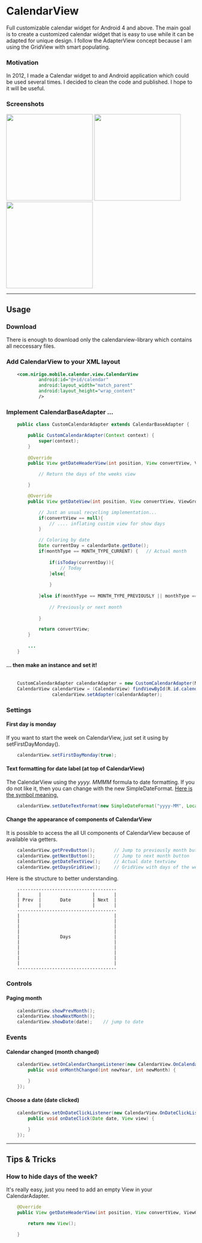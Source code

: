 # CalendarView
Full customizable calendar widget for Android 4 and above. The main goal is to create a customized 
calendar widget that is easy to use while it can be adapted for unique design. I follow the 
AdapterView concept because I am using the GridView with smart populating.

### Motivation
In 2012, I made a Calendar widget to and Android application which could be used several times. I decided to
clean the code and published. I hope to it will be useful.

### Screenshots
<img src="https://github.com/siczmj/calendar/blob/master/screenshots/calendar_example_1.jpg" width="230" />
<img src="https://github.com/siczmj/calendar/blob/master/screenshots/calendar_example_2.jpg" width="230" />
<img src="https://github.com/siczmj/calendar/blob/master/screenshots/calendar_example_3.jpg" width="230" />

------

## Usage

### Download
There is enough to download only the calendarview-library which contains all neccessary files.


### Add CalendarView to your XML layout
```xml
    <com.nirigo.mobile.calendar.view.CalendarView
            android:id="@+id/calendar"
            android:layout_width="match_parent"
            android:layout_height="wrap_content"
            />
```

### Implement CalendarBaseAdapter ...
```java
    public class CustomCalendarAdapter extends CalendarBaseAdapter {

        public CustomCalendarAdapter(Context context) {
            super(context);
        }
        
        @Override
        public View getDateHeaderView(int position, View convertView, ViewGroup parent, CalendarDateHeader calendarDate) {

            // Return the days of the weeks view

        }

        @Override
        public View getDateView(int position, View convertView, ViewGroup parent, CalendarDate calendarDate, int monthType) {

            // Just an usual recycling implementation...
            if(convertView == null){
                // .... inflating custim view for show days
            }

            // Coloring by date
            Date currentDay = calendarDate.getDate();
            if(monthType == MONTH_TYPE_CURRENT) {   // Actual month
                
                if(isToday(currentDay)){
                    // Today
                }else{                    
                    
                }
                
            }else if(monthType == MONTH_TYPE_PREVIOUSLY || monthType == MONTH_TYPE_NEXT) {
                
                // Previously or next month
                
            }

            return convertView;
        }
        
        ...
    }

```

#### ... then make an instance and set it!
```java

    CustomCalendarAdapter calendarAdapter = new CustomCalendarAdapter(MainActivity.this);
    CalendarView calendarView = (CalendarView) findViewById(R.id.calendar);
                 calendarView.setAdapter(calendarAdapter);

```


### Settings

#### First day is monday
If you want to start the week on CalendarView, just set it using by setFirstDayMonday().

```java
    calendarView.setFirstDayMonday(true);
```

#### Text formatting for date label (at top of CalendarView)
The CalendarView using the _yyyy. MMMM_ formula to date formatting. If you do not like it, then you 
can change with the new SimpleDateFormat. [Here is the symbol meaning.](http://developer.android.com/reference/java/text/SimpleDateFormat.html)
```java
    calendarView.setDateTextFormat(new SimpleDateFormat("yyyy-MM", Locale.getDefault()));
```

#### Change the appearance of components of CalendarView
It is possible to access the all UI components of CalendarView because of available via getters.

```java
    calendarView.getPrevButton();       // Jump to previously month button
    calendarView.getNextButton();       // Jump to next month button
    calendarView.getDateTextView();     // Actual date textview
    calendarView.getDaysGridView();     // GridView with days of the week and other days
```
Here is the structure to better understanding.
```text
    -------------------------------------
    |       |                   |       |
    | Prev  |       Date        | Next  |
    |       |                   |       |
    -------------------------------------
    |                                   |
    |                                   |
    |                                   |
    |                                   |
    |               Days                |
    |                                   |
    |                                   |
    |                                   |
    |                                   |
    |                                   |
    -------------------------------------
````

### Controls

#### Paging month
```java
    calendarView.showPrevMonth();
    calendarView.showNextMonth();
    calendarView.showDate(date);    // jump to date
```


### Events

#### Calendar changed (month changed)
```java
    calendarView.setOnCalendarChangeListener(new CalendarView.OnCalendarChangeListener() {
        public void onMonthChanged(int newYear, int newMonth) {

        }
    });
```

#### Choose a date (date clicked)
```java
    calendarView.setOnDateClickListener(new CalendarView.OnDateClickListener() {
        public void onDateClick(Date date, View view) {

        }
    });
```

------

## Tips & Tricks

### How to hide days of the week?
It's really easy, just you need to add an empty View in your CalendarAdapter.

```java
    @Override
    public View getDateHeaderView(int position, View convertView, ViewGroup parent, CalendarDateHeader calendarDate) {

        return new View();

    }
```